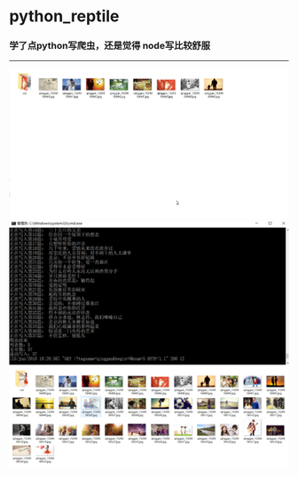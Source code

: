 # python_reptile 

### 学了点python写爬虫，还是觉得 node写比较舒服
---
<img src="./show/maker.gif"/>
<img src="./show/cmd.png"/>
<img src="./show/download.png"/>


